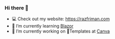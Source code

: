 ### Hi there 👋

- 💻 Check out my website: https://razfriman.com
- 🌱 I’m currently learning [Blazor](https://blazor.net/)
- 🔭 I’m currently working on 🎨Templates at [Canva](https://canva.com)
